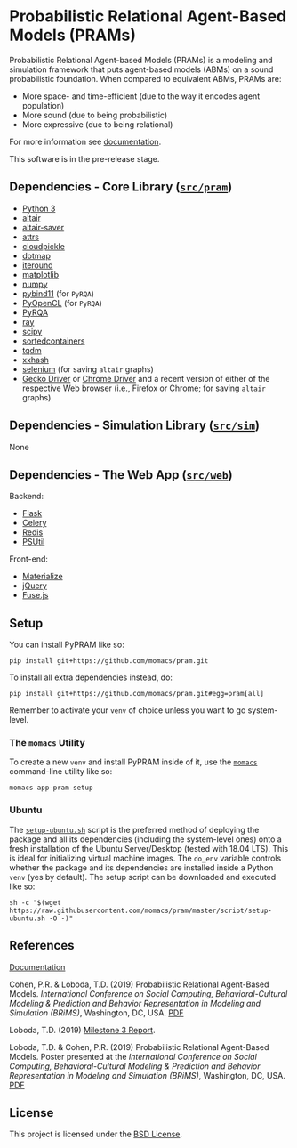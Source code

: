 # Probabilistic Relational Agent-Based Models (PRAMs)

Probabilistic Relational Agent-based Models (PRAMs) is a modeling and simulation framework that puts agent-based models (ABMs) on a sound probabilistic foundation. When compared to equivalent ABMs, PRAMs are:

- More space- and time-efficient (due to the way it encodes agent population)
- More sound (due to being probabilistic)
- More expressive (due to being relational)

For more information see [documentation](https://momacs.github.io/pram/).

This software is in the pre-release stage.


## Dependencies - Core Library ([`src/pram`](src/pram))

- [Python 3](https://python.org)
- [altair](https://altair-viz.github.io)
- [altair-saver](https://pypi.org/project/altair-saver)
- [attrs](https://github.com/python-attrs/attrs)
- [cloudpickle](https://github.com/cloudpipe/cloudpickle)
- [dotmap](https://pypi.org/project/dotmap)
- [iteround](https://pypi.org/project/iteround)
- [matplotlib](https://matplotlib.org)
- [numpy](https://www.numpy.org)
- [pybind11](https://pybind11.readthedocs.io/en/stable) (for `PyRQA`)
- [PyOpenCL](https://documen.tician.de/pyopencl) (for `PyRQA`)
- [PyRQA](https://pypi.org/project/PyRQA)
- [ray](https://docs.ray.io)
- [scipy](https://www.scipy.org)
- [sortedcontainers](http://www.grantjenks.com/docs/sortedcontainers/index.html)
- [tqdm](https://tqdm.github.io)
- [xxhash](https://pypi.org/project/xxhash)
- [selenium](https://selenium-python.readthedocs.io) (for saving `altair` graphs)
- [Gecko Driver](https://github.com/mozilla/geckodriver/releases) or [Chrome Driver](https://sites.google.com/a/chromium.org/chromedriver) and a recent version of either of the respective Web browser (i.e., Firefox or Chrome; for saving `altair` graphs)


## Dependencies - Simulation Library ([`src/sim`](src/sim))

None


## Dependencies - The Web App ([`src/web`](src/web))

Backend:
- [Flask](http://flask.pocoo.org)
- [Celery](http://www.celeryproject.org)
- [Redis](https://redis.io)
- [PSUtil](https://github.com/giampaolo/psutil)

Front-end:
- [Materialize](https://materializecss.com)
- [jQuery](https://jquery.com)
- [Fuse.js](https://fusejs.io)


## Setup

You can install PyPRAM like so:

```
pip install git+https://github.com/momacs/pram.git
```

To install all extra dependencies instead, do:

```
pip install git+https://github.com/momacs/pram.git#egg=pram[all]
```

Remember to activate your `venv` of choice unless you want to go system-level.

### The `momacs` Utility

To create a new `venv` and install PyPRAM inside of it, use the [`momacs`](https://github.com/momacs/misc) command-line utility like so:

```
momacs app-pram setup
```

### Ubuntu

The [`setup-ubuntu.sh`](https://github.com/momacs/pram/blob/master/script/setup-ubuntu.sh) script is the preferred method of deploying the package and all its dependencies (including the system-level ones) onto a fresh installation of the Ubuntu Server/Desktop (tested with 18.04 LTS).  This is ideal for initializing virtual machine images.  The `do_env` variable controls whether the package and its dependencies are installed inside a Python `venv` (yes by default).  The setup script can be downloaded and executed like so:

```
sh -c "$(wget https://raw.githubusercontent.com/momacs/pram/master/script/setup-ubuntu.sh -O -)"
```


## References

[Documentation](https://momacs.github.io/pram/)

Cohen, P.R. & Loboda, T.D. (2019) Probabilistic Relational Agent-Based Models.  _International Conference on Social Computing, Behavioral-Cultural Modeling & Prediction and Behavior Representation in Modeling and Simulation (BRiMS)_, Washington, DC, USA.  [PDF](https://github.com/momacs/pram/blob/master/pub/cohen-2019-brims.pdf)

Loboda, T.D. (2019) [Milestone 3 Report](https://github.com/momacs/pram/blob/master/pub/Milestone-3-Report.pdf).

Loboda, T.D. & Cohen, P.R. (2019) Probabilistic Relational Agent-Based Models.  Poster presented at the _International Conference on Social Computing, Behavioral-Cultural Modeling & Prediction and Behavior Representation in Modeling and Simulation (BRiMS)_, Washington, DC, USA.  [PDF](https://github.com/momacs/pram/blob/master/pub/loboda-2019-brims.pdf)


## License
This project is licensed under the [BSD License](LICENSE.md).
